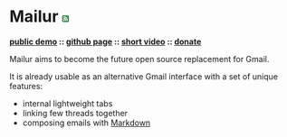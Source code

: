 # Mailur [![RSS](../rss.png)](feed.xml)

**[public demo][demo] :: [github page][gh] :: [short video][video] :: [donate][]**

[demo]: http://mail.pusto.org
[gh]: https://github.com/naspeh/mailur/
[video]: https://vimeo.com/145416826
[donate]: https://www.patreon.com/naspeh

Mailur aims to become the future open source replacement for Gmail.

It is already usable as an alternative Gmail interface with a set of unique features:
- internal lightweight tabs
- linking few threads together
- composing emails with [Markdown][]

[Markdown]: https://daringfireball.net/projects/markdown/syntax

<div class="napokaz"
    data-box-width="7"
    data-picasa-user="naspeh"
    data-picasa-album="Pusto"
    data-picasa-filter="mailur">
</div>
